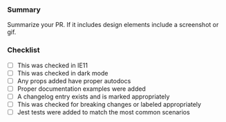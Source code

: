 ### Summary

Summarize your PR. If it includes design elements include a screenshot or gif.

### Checklist

- [ ] This was checked in IE11
- [ ] This was checked in dark mode
- [ ] Any props added have proper autodocs
- [ ] Proper documentation examples were added
- [ ] A changelog entry exists and is marked appropriately
- [ ] This was checked for breaking changes or labeled appropriately
- [ ] Jest tests were added to match the most common scenarios
